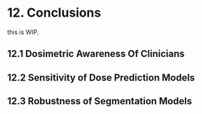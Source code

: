 # 12. Conclusions

this is WIP.

## 12.1 Dosimetric Awareness Of Clinicians

## 12.2 Sensitivity of Dose Prediction Models

## 12.3 Robustness of Segmentation Models